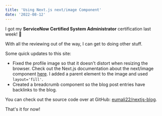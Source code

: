 ```yaml
---
title: 'Using Next.js next/image Component'
date: '2022-08-12'
---
```


I got my **ServiceNow Certified System Administrator** certification last week! 🥳

With all the reviewing out of the way, I can get to doing other stuff.

Some quick updates to this site:

 - Fixed the profile image so that it doesn't distort when resizing the browser. Check out the Next.js documentation about the next/image component [here](https://nextjs.org/docs/api-reference/next/image). I added a parent element to the image and used `layout='fill'`.
 - Created a breadcrumb component so the blog post entries have backlinks to the blog.

You can check out the source code over at GitHub: [eumali22/nextjs-blog](https://github.com/eumali22/nextjs-blog).

 That's it for now!
